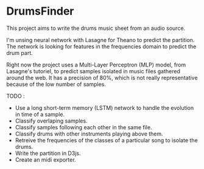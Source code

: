# DrumsFinder
This project aims to write the drums music sheet from an audio source.

I'm unsing neural network with Lasagne for Theano to predict the partition. The network is looking for features in the frequencies domain to predict the drum part.

Right now the project uses a Multi-Layer Perceptron (MLP) model, from Lasagne's tutoriel, to predict samples isolated in music files gathered around the web.
It has a precision of 80%, which is not really representative because of the low number of samples.

TODO :
- Use a long short-term memory (LSTM) network to handle the evolution in time of a sample.
- Classify overlaping samples.
- Classify samples following each other in the same file.
- Classify drums with other instruments playing above them. 
- Retreive the frequencies of the classes of a particular song to isolate the drums.
- Write the partition in D3js.
- Create an midi exporter.  
